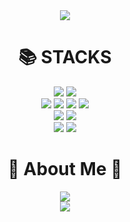 <div align=center>
<img src="https://capsule-render.vercel.app/api?type=slice&color=gradient&height=200&section=header&text=WelcometoKong'sGit&fontSize=100">
<div>
<div align=center><h1>📚 STACKS</h1></div>

<div align=center> 
  <img src="https://img.shields.io/badge/java-007396?style=for-the-badge&logo=java&logoColor=white"> 
  <img src="https://img.shields.io/badge/python-3776AB?style=for-the-badge&logo=python&logoColor=white"> 
  <br>
  
  <img src="https://img.shields.io/badge/html5-E34F26?style=for-the-badge&logo=html5&logoColor=white"> 
  <img src="https://img.shields.io/badge/css-1572B6?style=for-the-badge&logo=css3&logoColor=white"> 
  <img src="https://img.shields.io/badge/javascript-F7DF1E?style=for-the-badge&logo=javascript&logoColor=black"> 
  <img src="https://img.shields.io/badge/jquery-0769AD?style=for-the-badge&logo=jquery&logoColor=white">
  <br>
  
  <img src="https://img.shields.io/badge/oracle-F80000?style=for-the-badge&logo=oracle&logoColor=white"> 
  <img src="https://img.shields.io/badge/mysql-4479A1?style=for-the-badge&logo=mysql&logoColor=white"> 
  <br>
  
  <img src="https://img.shields.io/badge/spring-6DB33F?style=for-the-badge&logo=spring&logoColor=white"> 
  <img src="https://img.shields.io/badge/flask-000000?style=for-the-badge&logo=flask&logoColor=white">
  
  <br>
</div>

<div align=center><h1>🎳 About Me 🎳</h1></div>
<div align=center> 
</a> <a href="https://instagram.com/kong.94y">
    <img 
        src="http://img.shields.io/badge/-Instagram-pink?style=flat&logo=Instagram&link=https://instagram.com/kong.94y/"
        style="height : auto; margin-left : 10px; margin-right : 10px;"/>
</div>
  
  <div align=center>
<img src="https://capsule-render.vercel.app/api?type=slice&color=gradient&height=200&section=footer&text=&fontSize=100">
<div>
<!--
**JaeHyunKong/JaeHyunKong** is a ✨ _special_ ✨ repository because its `README.md` (this file) appears on your GitHub profile.

Here are some ideas to get you started:

- 🔭 I’m currently working on ...
- 🌱 I’m currently learning ...
- 👯 I’m looking to collaborate on ...
- 🤔 I’m looking for help with ...
- 💬 Ask me about ...
- 📫 How to reach me: ...
- 😄 Pronouns: ...
- ⚡ Fun fact: ...
-->
